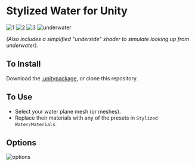 
# Stylized Water for Unity
![1](https://imgur.com/XzuQBZo.png)
![2](https://imgur.com/ofuRXoq.png)
![3](https://imgur.com/OUS2QxM.png)
![underwater](https://imgur.com/NypIShh.png)

*(Also includes a simplified "underside" shader to simulate looking up from underwater).*

## To Install

Download the [.unitypackage](https://drive.google.com/open?id=1eYB-i1B2t8J9SR6_nryY3YpGiGqrutJ4), or clone this repository.

## To Use

- Select your water plane mesh (or meshes).
- Replace their materials with any of the presets in `Stylized Water/Materials`.

## Options

![options](https://imgur.com/xeDCc6m.png)